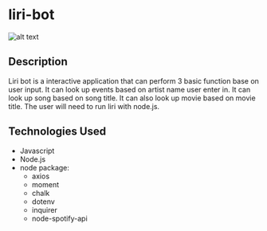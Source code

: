 # liri-bot

![alt text](liriDemo.gif "Logo Title Text 1")

## Description
Liri bot is a interactive application that can perform 3 basic function base on user input. It can look up events based on artist name user enter in. It can look up song based on song title. It can also look up movie based on movie title. The user will need to run liri with node.js.

## Technologies Used
+ Javascript
+ Node.js
+ node package:
   + axios
   + moment
   + chalk
   + dotenv
   + inquirer
   + node-spotify-api

